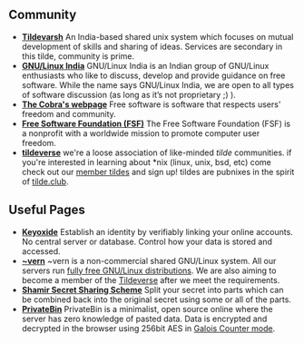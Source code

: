 ## Community
 -  **[Tildevarsh](https://tildevarsh.in/)**
 An India-based shared unix system which focuses on mutual development of skills and sharing of ideas. Services are secondary in this tilde, community is prime.
 - **[GNU/Linux India](https://gnulinuxindia.org/)**
 GNU/Linux India is an Indian group of GNU/Linux enthusiasts who like to discuss, develop and provide guidance on free software. While the name says GNU/Linux India, we are open to all types of software discussion (as long as it’s not proprietary ;) ).
 - **[The Cobra's webpage](https://cobra.vern.cc/)**
 Free software is software that respects users' freedom and community.
 - **[Free Software Foundation (FSF)](https://www.fsf.org/)**
 The Free Software Foundation (FSF) is a nonprofit with a worldwide mission to promote computer user freedom.
 - **[tildeverse](https://tildeverse.org/)**
 we're a loose association of like-minded _tilde_ communities. if you're interested in learning about *nix (linux, unix, bsd, etc) come check out our [member tildes](https://tildeverse.org/members/) and sign up! tildes are pubnixes in the spirit of [tilde.club](http://tilde.club).  
 
## Useful Pages
- **[Keyoxide](https://keyoxide.org/)**
Establish an identity by verifiably linking your online accounts. No central server or database. Control how your data is stored and accessed.
- **[~vern](https://vern.cc/)**
~vern is a non-commercial shared GNU/Linux system. All our servers run [fully free GNU/Linux distributions](https://vern.cc/faq#distro). We are also aiming to become a member of the [Tildeverse](https://tildeverse.org) after we meet the requirements.
 - **[Shamir Secret Sharing Scheme](https://iancoleman.io/shamir/)**
 Split your secret into parts which can be combined back into the original secret using some or all of the parts.
 - **[PrivateBin](https://privatebin.info/)**
 PrivateBin is a minimalist, open source online where the server has zero knowledge of pasted data. Data is encrypted and decrypted in the browser using 256bit AES in [Galois Counter mode](https://en.wikipedia.org/wiki/Galois/Counter_Mode).

